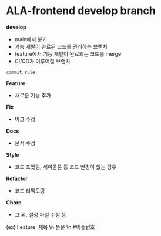 # ALA-frontend develop branch

<strong>develop</strong>

- main에서 분기
- 기능 개발이 완료된 코드를 관리하는 브랜치
- feature에서 기능 개발이 완료되는 코드를 merge
- CI/CD가 이루어질 브랜치

`commit rule` <br/>

<strong>Feature</strong>

- 새로운 기능 추가

<strong>Fix</strong>

- 버그 수정

<strong>Docs</strong>

- 문서 수정

<strong>Style</strong>

- 코드 포맷팅, 세미콜론 등 코드 변경이 없는 경우

<strong>Refactor</strong>

- 코드 리팩토링

<strong>Chore</strong>

- 그 외, 설정 파일 수정 등

(ex) Feature: 제목 \n 본문 \n #이슈번호
